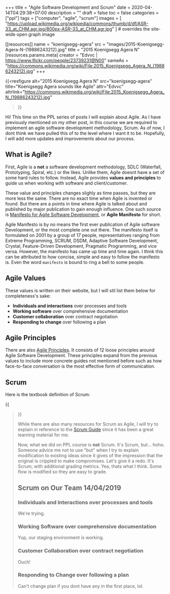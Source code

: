 +++
title = "Agile Software Development and Scrum"
date = 2020-04-14T04:29:38+07:00
description = ""
draft = false
toc = false
categories = ["ppl"]
tags = ["computer", "agile", "scrum"]
images = [
  "https://upload.wikimedia.org/wikipedia/commons/thumb/d/df/ASR-33_at_CHM.agr.jpg/800px-ASR-33_at_CHM.agr.jpg"
] # overrides the site-wide open graph image

[[resources]]
  name = "koenigsegg-agera"
  src = "images/2015-Koenigsegg-Agera-N-(19886243212).jpg"
  title = "2015 Koenigsegg Agera N"
  [resources.params.meta]
    creator = "Edvvc | https://www.flickr.com/people/23739231@N00"
    sameAs = "https://commons.wikimedia.org/wiki/File:2015_Koenigsegg_Agera_N_(19886243212).jpg"
+++

{{<resfigure
  alt="2015 Koenigsegg Agera N"
  src="koenigsegg-agera"
  title="Koenigsegg Agera sounds like Agile"
  attr="Edvvc"
  attrlink="https://commons.wikimedia.org/wiki/File:2015_Koenigsegg_Agera_N_(19886243212).jpg"
>}}

Hi! This time on the PPL series of posts I will explain about Agile. As I have
previously mentioned on my other post, in this course we are required to
implement an agile software development methodology, Scrum. As of now, I dont
think we have pulled this of to the level where I want it to be. Hopefully, I
will add more updates and improvements about our process.

<!--more-->

## What is Agile?

First, Agile is a __not__ a software development methodology, SDLC (Waterfall,
Prototyping, Spiral, etc.) or the likes. Unlike them, Agile doesnt have a set of
some hard rules to follow. Instead, Agile provides __values and principles__ to
guide us when working with software and client/customer.

These value and principles changes slighly as time passes, but they are more
less the same. There are no exact time when Agile is invented or found. But
there are a points in time where Agile is talked about and published by major
publication to gain enough influence. One such source is [Manifesto for Agile
Software Development][agile-manifesto], or __Agile Manifesto__ for short.

Agile Manifesto is by no means the first ever publication of Agile software
Development, or the most complete one out there. The manifesto itself is
formulated on 2001 by a group of 17 people, representatives ranging from Extreme
Programming, SCRUM, DSDM, Adaptive Software Development, Crystal, Feature-Driven
Development, Pragmatic Programming, and vice versa. However, the manifesto has
came up time and time again. I think this can be attributed to how concise,
simple and easy to follow the manifesto is. Even the word `manifesto` is bound
to ring a bell to some people.

## Agile Values

These values is written on their website, but I will stil list them below
for completeness's sake:

- __Individuals and interactions__ over processes and tools
- __Working software__ over comprehensive documentation
- __Customer collaboration__ over contract negotiation
- __Responding to change__ over following a plan

## Agile Principles

There are also [Agile Principles][agile-principles]. It consists of 12 loose
principles around Agile Software Development. These principles expand from the
previous values to include more concrete guides not mentioned before such as how
face-to-face conversation is the most effective form of communication.

## Scrum

Here is the textbook definition of Scrum:

{{<blockquote
  text="Scrum is a lightweight, iterative and incremental framework for managing complex work. The framework challenges assumptions of the traditional, sequential approach to product development, and enables teams to self-organize by encouraging physical co-location or close online collaboration of all team members, as well as daily face-to-face communication among all team members and disciplines involved."
  citelink="https://en.wikipedia.org/wiki/Scrum_(software_development)#Key_ideas"
/>}}

While there are also many resources for Scrum as Agile, I will try to explain
in reference to the [Scrum Guide][scrum-guide] since it has been a great
learning material for me.

Now, what we did on PPL course is __not__ Scrum. It's Scrum, but... hoho.
Someone advice me not to use "but" when I try to explain modification to
existing ideas since it gives of the impression that the original is crippled
to make compromises. Let's give it a redo. It's Scrum, with additional grading
metrics. Yea, thats what I think. Some flow is modified so they are easy to
grade.

## Scrum on Our Team 14/04/2019

### Individuals and Interactions over processes and tools

We're trying.

### Working Software over comprehensive documentation

Yup, our staging environment is working.

### Customer Collaboration over contract negotiation

Ouch!

### Responding to Change over following a plan 

Can't change plan if you dont have any in the first place, lol.


[agile-manifesto]: https://agilemanifesto.org/
[agile-principles]: https://agilemanifesto.org/principles.html
[scrum-guide]: https://www.scrumguides.org/scrum-guide.html
